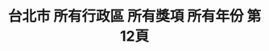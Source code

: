 ---
title: "台北市 所有行政區 所有獎項 所有年份 第12頁"
description: "台北市 所有行政區 所有獎項 所有年份 獲獎餐廳 第12頁"
keywords:
  - 美食競賽
  - 台灣美食
  - 美食精選
datePublished: "2025-06-30"
dateModified: "2025-07-06"
city: "台北市"
district: "所有行政區"
award: "所有獎項"
year: "所有年份"
page: 12
count: 257

restaurants:
  - name: "茂園餐廳"
    city: "台北市"
    district: "中山區"
    address: "台北市中山區長安東路二段185號"
    phone: "0227528587"
    geo: "25.048429960353744, 121.54263645234836"
    link: "台北市/中山區/茂園餐廳"
    google_map: "https://maps.app.goo.gl/GoACVTevY2bM3yVF8"
    footinder: "https://footinder.com.tw/%E5%8F%B0%E5%8C%97%E5%B8%82%E4%B8%AD%E5%B1%B1%E5%8D%80/267/"
    award:
    - name: "500盤"
      year: "2024"
  - name: "湄河泰國料理"
    city: "台北市"
    district: "大安區"
    address: "台北市大安區延吉街157-3號"
    phone: "0227523051"
    geo: "25.039559842386122, 121.55507075319439"
    link: "台北市/大安區/湄河泰國料理"
    google_map: "https://maps.app.goo.gl/pkiRsKHubQYLMPXt9"
    footinder: "https://footinder.com.tw/%E5%8F%B0%E5%8C%97%E5%B8%82%E5%A4%A7%E5%AE%89%E5%8D%80/36601/"
    award:
    - name: "500盤"
      year: "2024"
  - name: "明水397食堂"
    city: "台北市"
    district: "中山區"
    address: "台北市中山區北安路538巷1弄11號"
    phone: "0225325687"
    geo: "25.08011439002764, 121.54845556436868"
    link: "台北市/中山區/明水397食堂"
    google_map: "https://maps.app.goo.gl/w64f3A2jxzkmWee89"
    footinder: "https://footinder.com.tw/%e5%8f%b0%e5%8c%97%e5%b8%82%e4%b8%ad%e5%b1%b1%e5%8d%80/50077/"
    award:
    - name: "500盤"
      year: "2024"
  - name: "都鮨蘭奢待 日法小料亭"
    city: "台北市"
    district: "大安區"
    address: "台北市大安區敦化南路一段295巷10號"
    phone: "0227000099"
    geo: "25.03542050676442, 121.54978014754603"
    link: "台北市/大安區/都鮨蘭奢待_日法小料亭"
    google_map: "https://maps.app.goo.gl/QNsB2zh5x8WXSgU28"
    footinder: "https://footinder.com.tw/%e5%8f%b0%e5%8c%97%e5%b8%82%e5%a4%a7%e5%ae%89%e5%8d%80/32981/"
    award:
    - name: "500盤"
      year: "2024"
  - name: "鼎旺麻辣鍋一店251號"
    city: "台北市"
    district: "大安區"
    address: "台北市大安區大安路一段251號1樓"
    phone: "0227044172"
    geo: "25.03371026536124, 121.54616640063452"
    link: "台北市/大安區/鼎旺麻辣鍋一店251號"
    google_map: "https://maps.app.goo.gl/cYp9TAkUa5Tqy9Cm9"
    footinder: "https://footinder.com.tw/%E5%8F%B0%E5%8C%97%E5%B8%82%E5%A4%A7%E5%AE%89%E5%8D%80/32694/"
    award:
    - name: "500盤"
      year: "2024"
  - name: "鼎旺麻辣鍋二店229號"
    city: "台北市"
    district: "大安區"
    address: "106台北市大安區大安路一段229號1樓"
    phone: "0227044172"
    geo: "25.03448515448567, 121.54620464048853"
    link: "台北市/大安區/鼎旺麻辣鍋二店229號"
    google_map: "https://maps.app.goo.gl/YK7xnVkPkQrnhx8m7"
    footinder: "https://footinder.com.tw/%e5%8f%b0%e5%8c%97%e5%b8%82%e5%a4%a7%e5%ae%89%e5%8d%80/125051/"
    award:
    - name: "500盤"
      year: "2024"
  - name: "DE LOIN 德朗火鍋 瑞光店"
    city: "台北市"
    district: "內湖區"
    address: "114台北市內湖區瑞光路210號"
    phone: "0227999111"
    geo: "25.075194452299755, 121.57622806051303"
    link: "台北市/內湖區/DE_LOIN_德朗火鍋_瑞光店"
    google_map: "https://maps.app.goo.gl/A9WMzPrq8LevvdSt9"
    footinder: "https://footinder.com.tw/%E5%8F%B0%E5%8C%97%E5%B8%82%E5%85%A7%E6%B9%96%E5%8D%80/42693/"
    award:
    - name: "500盤"
      year: "2024"
  - name: "DE LOIN 德朗火鍋 (行善店)"
    city: "台北市"
    district: "內湖區"
    address: "114台北市內湖區行善路385號"
    phone: "0287913939"
    geo: "25.06398215486331, 121.58578985974603"
    link: "台北市/內湖區/DE_LOIN_德朗火鍋__行善店_"
    google_map: "https://maps.app.goo.gl/k6iWaJWzhhrCsS6z5"
    footinder: "https://footinder.com.tw/%e5%8f%b0%e5%8c%97%e5%b8%82%e5%85%a7%e6%b9%96%e5%8d%80/42802/"
    award:
    - name: "500盤"
      year: "2024"
  - name: "DE LOIN 德朗火鍋 (信義店)"
    city: "台北市"
    district: "信義區"
    address: "110台北市信義區信義路五段18-1號"
    phone: "0285097598"
    geo: "25.032524366046605, 121.56351717062711"
    link: "台北市/信義區/DE_LOIN_德朗火鍋__信義店_"
    google_map: "https://maps.app.goo.gl/WquLw6ErNFHXikz18"
    footinder: ""
    award:
    - name: "500盤"
      year: "2024"
---